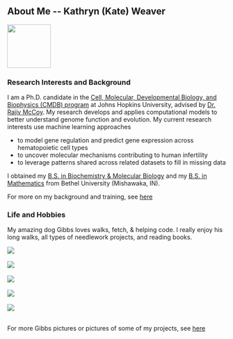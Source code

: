 ## About Me -- Kathryn (Kate) Weaver

<img src="/images/kw.jpeg" height="100" width="100">

### Research Interests and Background

I am a Ph.D. candidate in the [Cell, Molecular, Developmental Biology, and Biophysics (CMDB) program](https://cmdb.jhu.edu/) at Johns Hopkins University, advised by [Dr. Rajiv McCoy](https://mccoy-lab.org/). My research develops and applies computational models to better understand genome function and evolution. My current research interests use machine learning approaches
* to model gene regulation and predict gene expression across hematopoietic cell types
* to uncover molecular mechanisms contributing to human infertility
* to leverage patterns shared across related datasets to fill in missing data

I obtained my [B.S. in Biochemistry & Molecular Biology](https://www.betheluniversity.edu/academics/degrees/biology-chemistry) and my [B.S. in Mathematics](https://www.betheluniversity.edu/academics/degrees/math-engineering-sciences) from Bethel University (Mishawaka, IN).

For more on my background and training, see [here](/about/index.html)


### Life and Hobbies

My amazing dog Gibbs loves walks, fetch, & helping code. I really enjoy his long walks, all types of needlework projects, and reading books.

<img src="/images/gibbs_fetch.jpg"> <br /> <br />
<img src="/images/gibbs_outdoor.jpg"> <br /> <br />
<img src="/images/gibbs_codes.jpg"> <br /> <br />
<img src="/images/eagle.JPG"> <br /><br />
<img src="/images/mask1.jpg"> <br /><br />

For more Gibbs pictures or pictures of some of my projects, see [here](/secretpage/index.html)
